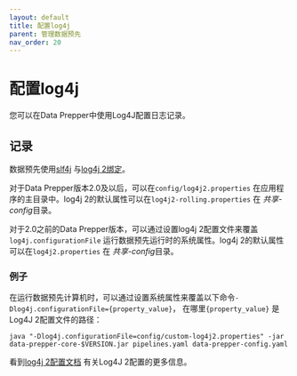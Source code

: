 ```yaml
---
layout: default
title: 配置log4j
parent: 管理数据预先
nav_order: 20
---
```


# 配置log4j

您可以在Data Prepper中使用Log4J配置日志记录。

## 记录

数据预先使用[slf4j](https://www.slf4j.org/) 与[log4j 2绑定](https://logging.apache.org/log4j/2.x/log4j-slf4j-impl.html)。

对于Data Prepper版本2.0及以后，可以在`config/log4j2.properties` 在应用程序的主目录中。log4j 2的默认属性可以在`log4j2-rolling.properties` 在 *共享-config*目录。

对于2.0之前的Data Prepper版本，可以通过设置log4j 2配置文件来覆盖`log4j.configurationFile` 运行数据预先运行时的系统属性。log4j 2的默认属性可以在`log4j2.properties` 在 *共享-config*目录。

### 例子

在运行数据预先计算机时，可以通过设置系统属性来覆盖以下命令`-Dlog4j.configurationFile={property_value}`， 在哪里`{property_value}` 是Log4J 2配置文件的路径：

```
java "-Dlog4j.configurationFile=config/custom-log4j2.properties" -jar data-prepper-core-$VERSION.jar pipelines.yaml data-prepper-config.yaml
```

看到[log4j 2配置文档](https://logging.apache.org/log4j/2.x/manual/configuration.html) 有关Log4J 2配置的更多信息。


